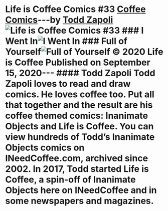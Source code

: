 # Life is Coffee Comics #33 [Coffee Comics](https://ineedcoffee.com/section/coffee-comics/)---by [Todd Zapoli](https://ineedcoffee.com/by/todd-zapoli/)![Life is Coffee Comics #33](https://ineedcoffee.com/images/posts/life-is-coffee-comics-33/life-is-coffee-640x400-new.jpg) ### I Went In![I Went In](https://ineedcoffee.com/assets/091-I-Went-In.CMxn80b6_Z1xijHA.webp) ### Full of Yourself![Full of Yourself](https://ineedcoffee.com/assets/090-Full-of-Yourself.B8McP1bf_Z16lTjh.webp) © 2020 Life is Coffee Published on September 15, 2020--- #### Todd Zapoli Todd Zapoli loves to read and draw comics. He loves coffee too. Put all that together and the result are his coffee themed comics: Inanimate Objects and Life is Coffee. You can view hundreds of Todd’s Inanimate Objects comics on INeedCoffee.com, archived since 2002. In 2017, Todd started Life is Coffee, a spin-off of Inanimate Objects here on INeedCoffee and in some newspapers and magazines.